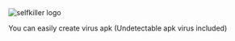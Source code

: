 <img src="https://l.top4top.io/p_2656q9nit0.jpg" alt="selfkiller logo">

You can easily create virus apk (Undetectable apk virus included)
